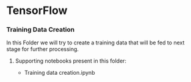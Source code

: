 # TensorFlow

### Training Data Creation

In this Folder we will try to create a training data that will be fed to next stage for further processing.

1. Supporting notebooks present in this folder:

    - Training data creation.ipynb
